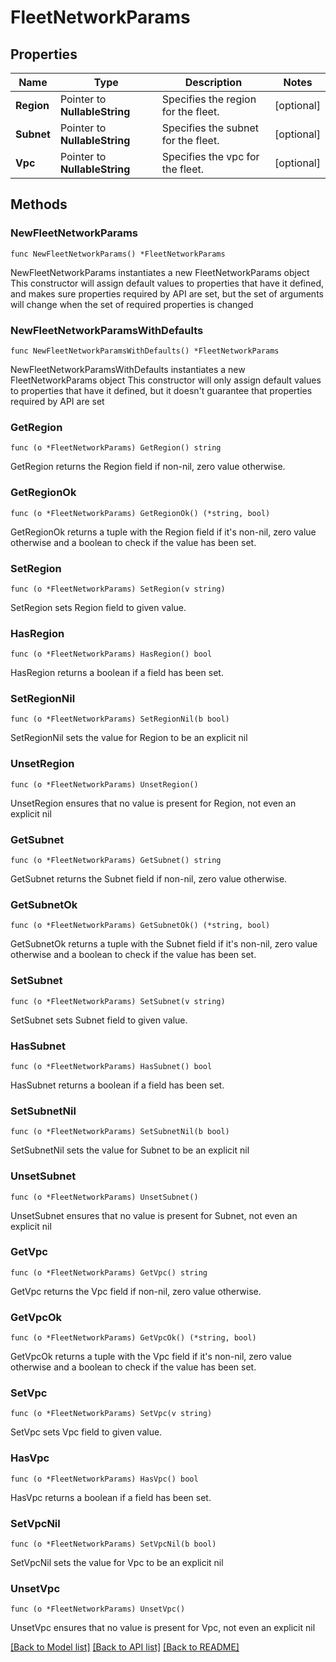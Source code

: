 # FleetNetworkParams

## Properties

Name | Type | Description | Notes
------------ | ------------- | ------------- | -------------
**Region** | Pointer to **NullableString** | Specifies the region for the fleet. | [optional] 
**Subnet** | Pointer to **NullableString** | Specifies the subnet for the fleet. | [optional] 
**Vpc** | Pointer to **NullableString** | Specifies the vpc for the fleet. | [optional] 

## Methods

### NewFleetNetworkParams

`func NewFleetNetworkParams() *FleetNetworkParams`

NewFleetNetworkParams instantiates a new FleetNetworkParams object
This constructor will assign default values to properties that have it defined,
and makes sure properties required by API are set, but the set of arguments
will change when the set of required properties is changed

### NewFleetNetworkParamsWithDefaults

`func NewFleetNetworkParamsWithDefaults() *FleetNetworkParams`

NewFleetNetworkParamsWithDefaults instantiates a new FleetNetworkParams object
This constructor will only assign default values to properties that have it defined,
but it doesn't guarantee that properties required by API are set

### GetRegion

`func (o *FleetNetworkParams) GetRegion() string`

GetRegion returns the Region field if non-nil, zero value otherwise.

### GetRegionOk

`func (o *FleetNetworkParams) GetRegionOk() (*string, bool)`

GetRegionOk returns a tuple with the Region field if it's non-nil, zero value otherwise
and a boolean to check if the value has been set.

### SetRegion

`func (o *FleetNetworkParams) SetRegion(v string)`

SetRegion sets Region field to given value.

### HasRegion

`func (o *FleetNetworkParams) HasRegion() bool`

HasRegion returns a boolean if a field has been set.

### SetRegionNil

`func (o *FleetNetworkParams) SetRegionNil(b bool)`

 SetRegionNil sets the value for Region to be an explicit nil

### UnsetRegion
`func (o *FleetNetworkParams) UnsetRegion()`

UnsetRegion ensures that no value is present for Region, not even an explicit nil
### GetSubnet

`func (o *FleetNetworkParams) GetSubnet() string`

GetSubnet returns the Subnet field if non-nil, zero value otherwise.

### GetSubnetOk

`func (o *FleetNetworkParams) GetSubnetOk() (*string, bool)`

GetSubnetOk returns a tuple with the Subnet field if it's non-nil, zero value otherwise
and a boolean to check if the value has been set.

### SetSubnet

`func (o *FleetNetworkParams) SetSubnet(v string)`

SetSubnet sets Subnet field to given value.

### HasSubnet

`func (o *FleetNetworkParams) HasSubnet() bool`

HasSubnet returns a boolean if a field has been set.

### SetSubnetNil

`func (o *FleetNetworkParams) SetSubnetNil(b bool)`

 SetSubnetNil sets the value for Subnet to be an explicit nil

### UnsetSubnet
`func (o *FleetNetworkParams) UnsetSubnet()`

UnsetSubnet ensures that no value is present for Subnet, not even an explicit nil
### GetVpc

`func (o *FleetNetworkParams) GetVpc() string`

GetVpc returns the Vpc field if non-nil, zero value otherwise.

### GetVpcOk

`func (o *FleetNetworkParams) GetVpcOk() (*string, bool)`

GetVpcOk returns a tuple with the Vpc field if it's non-nil, zero value otherwise
and a boolean to check if the value has been set.

### SetVpc

`func (o *FleetNetworkParams) SetVpc(v string)`

SetVpc sets Vpc field to given value.

### HasVpc

`func (o *FleetNetworkParams) HasVpc() bool`

HasVpc returns a boolean if a field has been set.

### SetVpcNil

`func (o *FleetNetworkParams) SetVpcNil(b bool)`

 SetVpcNil sets the value for Vpc to be an explicit nil

### UnsetVpc
`func (o *FleetNetworkParams) UnsetVpc()`

UnsetVpc ensures that no value is present for Vpc, not even an explicit nil

[[Back to Model list]](../README.md#documentation-for-models) [[Back to API list]](../README.md#documentation-for-api-endpoints) [[Back to README]](../README.md)


